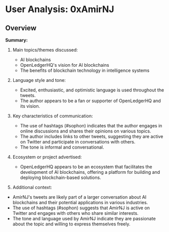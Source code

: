 # User Analysis: 0xAmirNJ

## Overview

**Summary:**

1. Main topics/themes discussed:
   - AI blockchains
   - OpenLedgerHQ's vision for AI blockchains
   - The benefits of blockchain technology in intelligence systems

2. Language style and tone:
   - Excited, enthusiastic, and optimistic language is used throughout the tweets.
   - The author appears to be a fan or supporter of OpenLedgerHQ and its vision.

3. Key characteristics of communication:
   - The use of hashtags (#sophon) indicates that the author engages in online discussions and shares their opinions on various topics.
   - The author includes links to other tweets, suggesting they are active on Twitter and participate in conversations with others.
   - The tone is informal and conversational.

4. Ecosystem or project advertised:
   - OpenLedgerHQ appears to be an ecosystem that facilitates the development of AI blockchains, offering a platform for building and deploying blockchain-based solutions.

5. Additional context:

* AmirNJ's tweets are likely part of a larger conversation about AI blockchains and their potential applications in various industries.
* The use of hashtags (#sophon) suggests that AmirNJ is active on Twitter and engages with others who share similar interests.
* The tone and language used by AmirNJ indicate they are passionate about the topic and willing to express themselves freely.